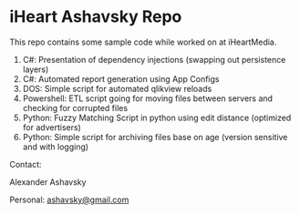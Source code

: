 iHeart Ashavsky Repo
===================

This repo contains some sample code while worked on at iHeartMedia.

1. C#: Presentation of dependency injections (swapping out persistence layers)
2. C#: Automated report generation using App Configs
3. DOS: Simple script for automated qlikview reloads
4. Powershell: ETL script going for moving files between servers and checking for corrupted files
5. Python: Fuzzy Matching Script in python using edit distance (optimized for advertisers)
6. Python: Simple script for archiving files base on age (version sensitive and with logging)

Contact: 

Alexander Ashavsky

Personal: ashavsky@gmail.com
